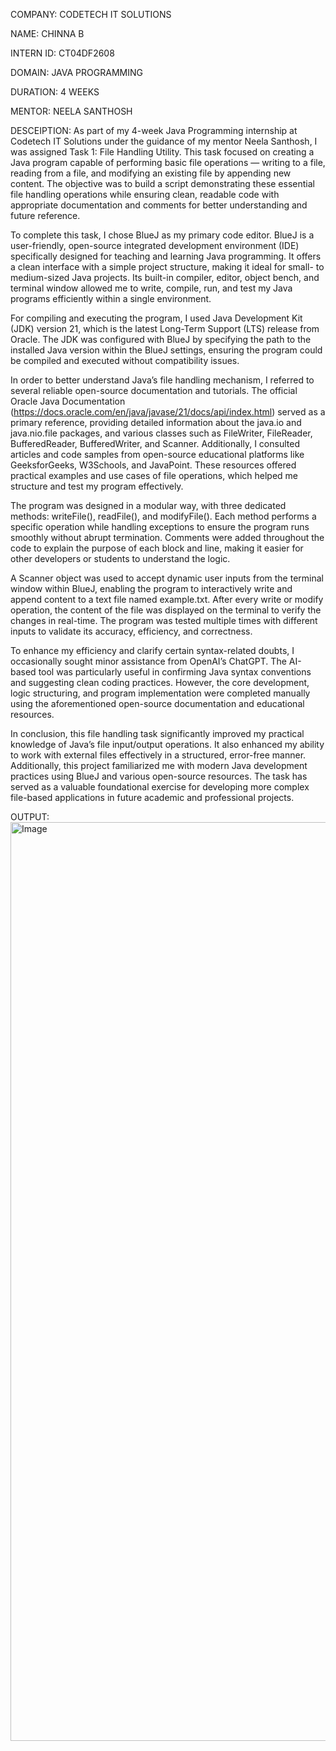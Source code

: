COMPANY: CODETECH IT SOLUTIONS  

NAME: CHINNA B

INTERN ID: CT04DF2608 

DOMAIN: JAVA PROGRAMMING  

DURATION: 4 WEEKS  

MENTOR: NEELA SANTHOSH  

DESCEIPTION: As part of my 4-week Java Programming internship at Codetech IT Solutions under the guidance of my mentor Neela Santhosh, I was assigned Task 1: File Handling Utility. This task focused on creating a Java program capable of performing basic file operations — writing to a file, reading from a file, and modifying an existing file by appending new content. The objective was to build a script demonstrating these essential file handling operations while ensuring clean, readable code with appropriate documentation and comments for better understanding and future reference.

To complete this task, I chose BlueJ as my primary code editor. BlueJ is a user-friendly, open-source integrated development environment (IDE) specifically designed for teaching and learning Java programming. It offers a clean interface with a simple project structure, making it ideal for small- to medium-sized Java projects. Its built-in compiler, editor, object bench, and terminal window allowed me to write, compile, run, and test my Java programs efficiently within a single environment.

For compiling and executing the program, I used Java Development Kit (JDK) version 21, which is the latest Long-Term Support (LTS) release from Oracle. The JDK was configured with BlueJ by specifying the path to the installed Java version within the BlueJ settings, ensuring the program could be compiled and executed without compatibility issues.

In order to better understand Java’s file handling mechanism, I referred to several reliable open-source documentation and tutorials. The official Oracle Java Documentation (https://docs.oracle.com/en/java/javase/21/docs/api/index.html) served as a primary reference, providing detailed information about the java.io and java.nio.file packages, and various classes such as FileWriter, FileReader, BufferedReader, BufferedWriter, and Scanner. Additionally, I consulted articles and code samples from open-source educational platforms like GeeksforGeeks, W3Schools, and JavaPoint. These resources offered practical examples and use cases of file operations, which helped me structure and test my program effectively.

The program was designed in a modular way, with three dedicated methods: writeFile(), readFile(), and modifyFile(). Each method performs a specific operation while handling exceptions to ensure the program runs smoothly without abrupt termination. Comments were added throughout the code to explain the purpose of each block and line, making it easier for other developers or students to understand the logic.

A Scanner object was used to accept dynamic user inputs from the terminal window within BlueJ, enabling the program to interactively write and append content to a text file named example.txt. After every write or modify operation, the content of the file was displayed on the terminal to verify the changes in real-time. The program was tested multiple times with different inputs to validate its accuracy, efficiency, and correctness.

To enhance my efficiency and clarify certain syntax-related doubts, I occasionally sought minor assistance from OpenAI’s ChatGPT. The AI-based tool was particularly useful in confirming Java syntax conventions and suggesting clean coding practices. However, the core development, logic structuring, and program implementation were completed manually using the aforementioned open-source documentation and educational resources.

In conclusion, this file handling task significantly improved my practical knowledge of Java’s file input/output operations. It also enhanced my ability to work with external files effectively in a structured, error-free manner. Additionally, this project familiarized me with modern Java development practices using BlueJ and various open-source resources. The task has served as a valuable foundational exercise for developing more complex file-based applications in future academic and professional projects.

OUTPUT: <img width="1470" alt="Image" src="https://github.com/user-attachments/assets/378677dd-c67b-409f-a764-137764a48002" />

